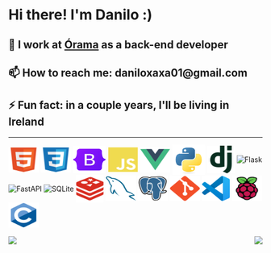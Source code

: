 <h1> Hi there! I'm Danilo :) </h1>

<h2> 🔭 I work at <a href="https://www.orama.com.br/">Órama<a/> as a back-end developer </h2>
<h2> 📫 How to reach me: daniloxaxa01@gmail.com </h2>
<h2> ⚡ Fun fact: in a couple years, I'll be living in Ireland </h2>

---

<div>
  <img align="center" alt="HTML" height="50" width="60" src="https://raw.githubusercontent.com/devicons/devicon/master/icons/html5/html5-original.svg">
  <img align="center" alt="CSS" height="50" width="60" src="https://raw.githubusercontent.com/devicons/devicon/master/icons/css3/css3-original.svg">
  <img align="center" alt="Bootstrap" height="55" width="65" src="https://raw.githubusercontent.com/devicons/devicon/master/icons/bootstrap/bootstrap-original.svg">
  <img align="center" alt="JS" height="50" width="60" src="https://raw.githubusercontent.com/devicons/devicon/master/icons/javascript/javascript-plain.svg">
  <img align="center" alt="Vue.js" height="50" width="60" src="https://github.com/devicons/devicon/blob/master/icons/vuejs/vuejs-original.svg">
  <img align="center" alt="Python" height="60" width="65" src="https://raw.githubusercontent.com/devicons/devicon/master/icons/python/python-original.svg">
  <img align="center" alt="Django" height="55" width="55" src="https://raw.githubusercontent.com/devicons/devicon/master/icons/django/django-plain.svg">
  <img align="center" alt="Flask" src="https://github.com/Danilo-Xaxa/livraria/blob/main/static/imagens/flask_icon.png">
  <img align="center" alt="FastAPI" height="30" width="130" src="https://github.com/Danilo-Xaxa/todo_list/blob/main/meu_projeto/principal/static/fastapi.png">
  <img align="center" alt="SQLite" src="https://github.com/Danilo-Xaxa/livraria/blob/main/static/imagens/sqlite_icon.png">
  <img align="center" alt="Redis" height="55" width="55" src="https://github.com/devicons/devicon/blob/master/icons/redis/redis-plain.svg">
  <img align="center" alt="MySQL" height="50" width="60" src="https://raw.githubusercontent.com/devicons/devicon/master/icons/mysql/mysql-original.svg">
  <img align="center" alt="PostgreSQL" height="50" width="60" src="https://raw.githubusercontent.com/devicons/devicon/master/icons/postgresql/postgresql-original.svg">
  <img align="center" alt="Git" height="50" width="60" src="https://raw.githubusercontent.com/devicons/devicon/master/icons/git/git-original.svg">
  <img align="center" alt="VS Code" height="50" width="55" src="https://raw.githubusercontent.com/devicons/devicon/master/icons/vscode/vscode-original.svg">
  <img align="center" alt="RaspberryPi" height="50" width="60" src="https://raw.githubusercontent.com/devicons/devicon/master/icons/raspberrypi/raspberrypi-original.svg">
  <img align="center" alt="C" height="50" width="60" src="https://raw.githubusercontent.com/devicons/devicon/master/icons/c/c-original.svg">
</div>

<br>

<img align="left" src="https://github-readme-stats.vercel.app/api/top-langs/?username=Danilo-Xaxa&theme=dracula"/>

<img align="right" src="https://github-readme-stats.vercel.app/api?username=Danilo-Xaxa&show_icons=true&theme=dracula&include_all_commits=true&count_private=true&layout=compact"/>

 <!-- ![Snake animation](https://github.com/Danilo-Xaxa/Danilo-Xaxa/blob/output/github-contribution-grid-snake.svg) -->
